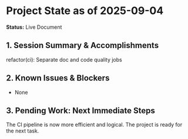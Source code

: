 # Project State as of 2025-09-04

**Status:** Live Document

## 1. Session Summary & Accomplishments
refactor(ci): Separate doc and code quality jobs

## 2. Known Issues & Blockers
- None

## 3. Pending Work: Next Immediate Steps
The CI pipeline is now more efficient and logical. The project is ready for the next task.

